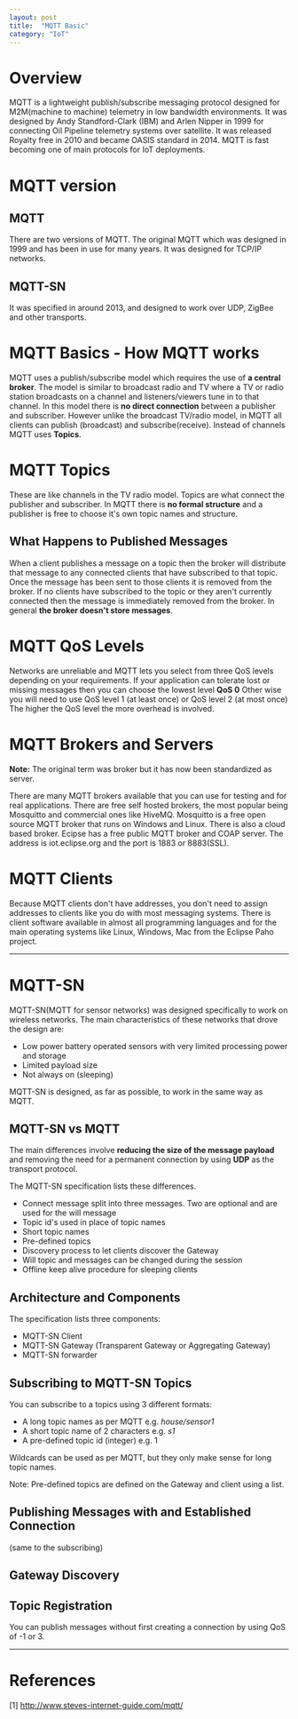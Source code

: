 ```yaml
---
layout: post
title:  "MQTT Basic"
category: "IoT"
---
```


# Overview

MQTT is a lightweight publish/subscribe messaging protocol designed for M2M(machine to machine) telemetry in low bandwidth environments. It was designed by Andy Standford-Clark (IBM) and Arlen Nipper in 1999 for connecting Oil Pipeline telemetry systems over satellite. It was released Royalty free in 2010 and became OASIS standard in 2014. MQTT is fast becoming one of main protocols for IoT deployments.<br>

# MQTT version

## MQTT

There are two versions of MQTT. The original MQTT which was designed in 1999 and has been in use for many years. It was designed for TCP/IP networks.

## MQTT-SN

It was specified in around 2013, and designed to work over UDP, ZigBee and other transports.

# MQTT Basics - How MQTT works

MQTT uses a publish/subscribe model which requires the use of **a central broker**. The model is similar to broadcast radio and TV where a TV or radio station broadcasts on a channel and listeners/viewers tune in to that channel. In this model there is **no direct connection** between a publisher and subscriber. However unlike the broadcast TV/radio model, in MQTT all clients can publish (broadcast) and subscribe(receive). Instead of channels MQTT uses **Topics**.

# MQTT Topics

These are like channels in the TV radio model. Topics are what connect the publisher and subscriber. In MQTT there is **no formal structure** and a publisher is free to choose it's own topic names and structure.

## What Happens to Published Messages

When a client publishes a message on a topic then the broker will distribute that message to any connected clients that have subscribed to that topic. Once the message has been sent to those clients it is removed from the broker. If no clients have subscribed to the topic or they aren't currently connected then the message is immediately removed from the broker. In general **the broker doesn't store messages**. 

# MQTT QoS Levels

Networks are unreliable and MQTT lets you select from three QoS levels depending on your requirements. If your application can tolerate lost or missing messages then you can choose the lowest level **QoS 0** Other wise you will need to use QoS level 1 (at least once) or QoS level 2 (at most once) The higher the QoS level the more overhead is involved.

# MQTT Brokers and Servers

**Note:** The original term was broker but it has now been standardized as server.

There are many MQTT brokers available that you can use for testing and for real applications. There are free self hosted brokers, the most popular being Mosquitto and commercial ones like HiveMQ. Mosquitto is a free open source MQTT broker that runs on Windows and Linux. There is also a cloud based broker. Ecipse has a free public MQTT broker and COAP server. The address is iot.eclipse.org and the port is 1883 or 8883(SSL).

# MQTT Clients

Because MQTT clients don't have addresses, you don't need to assign addresses to clients like you do with most messaging systems. There is client software available in almost all programming languages and for the main operating systems like Linux, Windows, Mac from the Eclipse Paho project.  

---

# MQTT-SN

MQTT-SN(MQTT for sensor networks) was designed specifically to work on wireless networks. The main characteristics of these networks that drove the design are:

* Low power battery operated sensors with very limited processing power and storage
* Limited payload size
* Not always on (sleeping)

MQTT-SN is designed, as far as possible, to work in the same way as MQTT.

## MQTT-SN vs MQTT

The main differences involve **reducing the size of the message payload** and removing the need for a permanent connection by using **UDP** as the transport protocol.

The MQTT-SN specification lists these differences.

* Connect message split into three messages. Two are optional and are used for the will message
* Topic id's used in place of topic names
* Short topic names
* Pre-defined topics
* Discovery process to let clients discover the Gateway
* Will topic and messages can be changed during the session
* Offline keep alive procedure for sleeping clients

## Architecture and Components

The specification lists three components:

* MQTT-SN Client
* MQTT-SN Gateway (Transparent Gateway or Aggregating Gateway)
* MQTT-SN forwarder

## Subscribing to MQTT-SN Topics

You can subscribe to a topics using 3 different formats:

* A long topic names as per MQTT e.g. *house/sensor1*
* A short topic name of 2 characters e.g. *s1*
* A pre-defined topic id (integer) e.g. 1

Wildcards can be used as per MQTT, but they only make sense for long topic names.

Note: Pre-defined topics are defined on the Gateway and client using a list.

 
## Publishing Messages with and Established Connection

(same to the subscribing)

## Gateway Discovery

## Topic Registration


You can publish messages without first creating a connection by using QoS of -1 or 3. 

---


# References
[1] http://www.steves-internet-guide.com/mqtt/